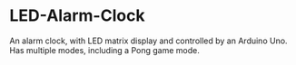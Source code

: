 # LED-Alarm-Clock
An alarm clock, with LED matrix display and controlled by an Arduino Uno. Has multiple modes, including a Pong game mode.
